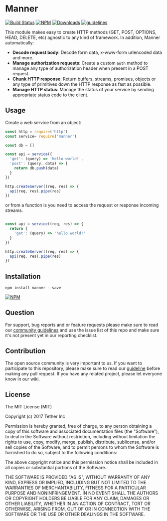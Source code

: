 
# Manner

[![Build Status](https://travis-ci.org/tether/manner.svg?branch=master)](https://travis-ci.org/tether/manner)
[![NPM](https://img.shields.io/npm/v/manner.svg)](https://www.npmjs.com/package/manner)
[![Downloads](https://img.shields.io/npm/dm/manner.svg)](http://npm-stat.com/charts.html?package=manner)
[![guidelines](https://tether.github.io/contribution-guide/badge-guidelines.svg)](https://github.com/tether/contribution-guide)

This module makes easy to create HTTP methods (GET, POST, OPTIONS, HEAD, DELETE, etc) agnostic to any kind of framework. In addition, Manner automatically:
 * **Decode request body**: Decode form data, x-www-form urlencoded data and more.
 * **Manage authorization requests**: Create a custom `auth` method to manage any type of authorization header when present in a POST request.
 * **Chunk HTTP response**: Return buffers, streams, promises, objects or any type of primitives down the HTTP response as fast as possible.
 * **Manage HTTP status**: Manage the status of your service by sending appropriate status code to the client.


## Usage

Create a web service from an object:

```javascript
const http = require('http')
const service= require('manner')

const db = []

const api = service({
  'get': (query) => 'hello world!',
  'post': (query, data) => {
    return db.push(data)
  }
})

http.createServer((req, res) => {
  api(req, res).pipe(res)
})
```

or from a function is you need to access the request or response incoming streams.

```javascript

const api = service((req, res) => {
  return {
    'get': (query) => 'hello world!'
  }
})

http.createServer((req, res) => {
  api(req, res).pipe(res)
})

```

## Installation

```shell
npm install manner --save
```

[![NPM](https://nodei.co/npm/manner.png)](https://nodei.co/npm/manner/)


## Question

For support, bug reports and or feature requests please make sure to read our
<a href="https://github.com/tether/contribution-guide/blob/master/community.md" target="_blank">community guidelines</a> and use the issue list of this repo and make sure it's not present yet in our reporting checklist.

## Contribution

The open source community is very important to us. If you want to participate to this repository, please make sure to read our <a href="https://github.com/tether/contribution-guide" target="_blank">guideline</a> before making any pull request. If you have any related project, please let everyone know in our wiki.
## License


The MIT License (MIT)

Copyright (c) 2017 Tether Inc

Permission is hereby granted, free of charge, to any person obtaining a copy of this software and associated documentation files (the "Software"), to deal in the Software without restriction, including without limitation the rights to use, copy, modify, merge, publish, distribute, sublicense, and/or sell copies of the Software, and to permit persons to whom the Software is furnished to do so, subject to the following conditions:

The above copyright notice and this permission notice shall be included in all copies or substantial portions of the Software.

THE SOFTWARE IS PROVIDED "AS IS", WITHOUT WARRANTY OF ANY KIND, EXPRESS OR IMPLIED, INCLUDING BUT NOT LIMITED TO THE WARRANTIES OF MERCHANTABILITY, FITNESS FOR A PARTICULAR PURPOSE AND NONINFRINGEMENT. IN NO EVENT SHALL THE AUTHORS OR COPYRIGHT HOLDERS BE LIABLE FOR ANY CLAIM, DAMAGES OR OTHER LIABILITY, WHETHER IN AN ACTION OF CONTRACT, TORT OR OTHERWISE, ARISING FROM, OUT OF OR IN CONNECTION WITH THE SOFTWARE OR THE USE OR OTHER DEALINGS IN THE SOFTWARE.
